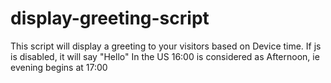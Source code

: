 # display-greeting-script
This script will display a greeting to your visitors based on Device time. If js is disabled, it will say "Hello"
In the US 16:00 is considered as Afternoon, ie evening begins at 17:00

